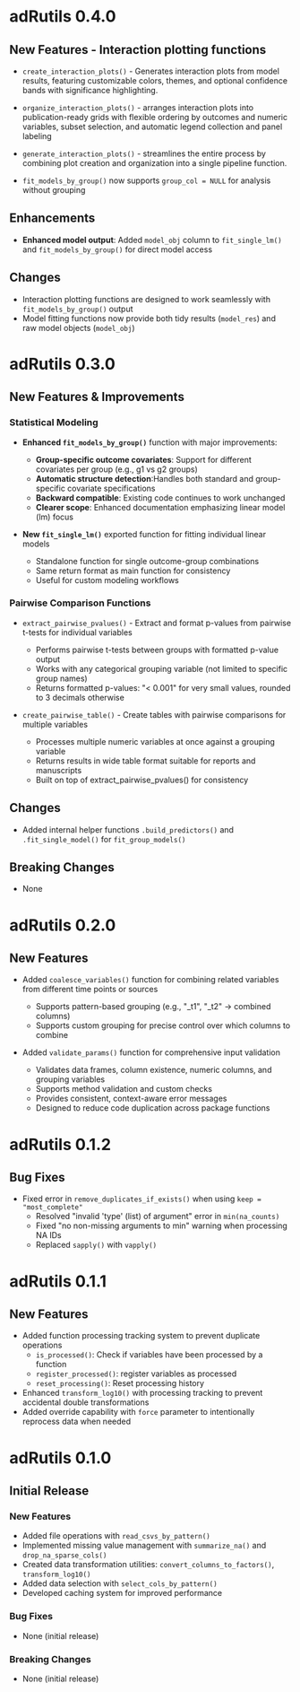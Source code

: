 # adRutils 0.4.0

## New Features - Interaction plotting functions

- `create_interaction_plots()`  - Generates interaction plots from model results, 
featuring customizable colors, themes, and optional confidence bands with
significance highlighting.

- `organize_interaction_plots()` - arranges interaction plots into publication-ready grids with 
flexible ordering by outcomes and numeric variables, subset selection, and automatic legend collection and panel labeling

-  `generate_interaction_plots()`  - streamlines the entire process by combining 
plot creation and organization into a single pipeline function.  

- `fit_models_by_group()` now supports `group_col = NULL` for analysis without grouping
## Enhancements

* **Enhanced model output**: Added `model_obj` column to `fit_single_lm()` and `fit_models_by_group()` 
for direct model access

## Changes
* Interaction plotting functions are designed to work seamlessly with `fit_models_by_group()` output
* Model fitting functions now provide both tidy results (`model_res`) and raw model objects (`model_obj`)

# adRutils 0.3.0

## New Features & Improvements

###  Statistical Modeling

  - **Enhanced `fit_models_by_group()`**  function with major improvements:
    - **Group-specific outcome covariates**: Support for different covariates per group (e.g., g1 vs g2 groups)
    - **Automatic structure detection**:Handles both standard and group-specific covariate specifications
    - **Backward compatible**: Existing code continues to work unchanged
    - **Clearer scope**: Enhanced documentation emphasizing linear model (lm) focus
    
  - **New `fit_single_lm()`** exported function for fitting individual linear models
    - Standalone function for single outcome-group combinations
    - Same return format as main function for consistency
    - Useful for custom modeling workflows

### Pairwise Comparison Functions

  - `extract_pairwise_pvalues()` - Extract and format p-values from pairwise t-tests for individual variables
    - Performs pairwise t-tests between groups with formatted p-value output
    - Works with any categorical grouping variable (not limited to specific group names)
    - Returns formatted p-values: "< 0.001" for very small values, rounded to 3 decimals otherwise

  - `create_pairwise_table()` - Create tables with pairwise comparisons for multiple variables
    - Processes multiple numeric variables at once against a grouping variable
    - Returns results in wide table format suitable for reports and manuscripts
    - Built on top of extract_pairwise_pvalues() for consistency


## Changes
* Added internal helper functions `.build_predictors()` and `.fit_single_model()` for `fit_group_models()`

## Breaking Changes
* None

# adRutils 0.2.0

## New Features

* Added `coalesce_variables()` function for combining related variables from different time points or sources
  - Supports pattern-based grouping (e.g., "_t1", "_t2" → combined columns)
  - Supports custom grouping for precise control over which columns to combine

* Added `validate_params()` function for comprehensive input validation
  - Validates data frames, column existence, numeric columns, and grouping variables
  - Supports method validation and custom checks
  - Provides consistent, context-aware error messages
  - Designed to reduce code duplication across package functions

# adRutils 0.1.2

## Bug Fixes
* Fixed error in `remove_duplicates_if_exists()` when using `keep = "most_complete"`
  - Resolved "invalid 'type' (list) of argument" error in `min(na_counts)`
  - Fixed "no non-missing arguments to min" warning when processing NA IDs
  - Replaced `sapply()` with `vapply()` 
  
# adRutils 0.1.1

## New Features
* Added function processing tracking system to prevent duplicate operations
  * `is_processed()`: Check if variables have been processed by a function
  * `register_processed()`: register variables as processed
  * `reset_processing()`: Reset processing history
* Enhanced `transform_log10()` with processing tracking to prevent accidental double transformations
* Added override capability with `force` parameter to intentionally reprocess data when needed

# adRutils 0.1.0

## Initial Release

### New Features
* Added file operations with `read_csvs_by_pattern()`
* Implemented missing value management with `summarize_na()` and `drop_na_sparse_cols()`
* Created data transformation utilities: `convert_columns_to_factors()`, `transform_log10()`
* Added data selection with `select_cols_by_pattern()`
* Developed caching system for improved performance

### Bug Fixes
* None (initial release)

### Breaking Changes
* None (initial release)
